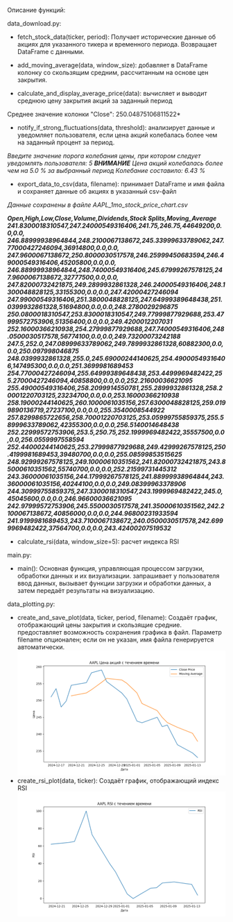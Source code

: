 Описание функций:

data_download.py: 


- fetch_stock_data(ticker, period): 
Получает исторические данные об акциях для указанного тикера и временного периода. Возвращает DataFrame с данными.

- add_moving_average(data, window_size): 
добавляет в DataFrame колонку со скользящим средним, рассчитанным на основе цен закрытия.

- calculate_and_display_average_price(data): 
вычисляет и выводит среднюю цену закрытия акций за заданный период

Среднее значение колонки "Close": 250.04875106811522*

- notify_if_strong_fluctuations(data, threshold): 
анализирует данные и уведомляет пользователя, если цена акций колебалась более чем на заданный процент за период.

_Введите значение порога колебания цены, при котором следует уведомлять пользователя: 5
***ВНИМАНИЕ***
Цена акций колебалась более чем на 5.0 % за выбранный период
Колебание составило: 6.43 %_

- export_data_to_csv(data, filename):
принимает DataFrame и имя файла и сохраняет данные об акциях в указанный csv-файл

_Данные сохранены в файле AAPL_1mo_stock_price_chart.csv_

___Open,High,Low,Close,Volume,Dividends,Stock Splits,Moving_Average
241.8300018310547,247.24000549316406,241.75,246.75,44649200,0.0,0.0,
246.88999938964844,248.2100067138672,245.33999633789062,247.77000427246094,36914800,0.0,0.0,
247.9600067138672,250.8000030517578,246.25999450683594,246.49000549316406,45205800,0.0,0.0,
246.88999938964844,248.74000549316406,245.67999267578125,247.9600067138672,32777500,0.0,0.0,
247.82000732421875,249.2899932861328,246.24000549316406,248.1300048828125,33155300,0.0,0.0,247.42000427246094
247.99000549316406,251.3800048828125,247.64999389648438,251.0399932861328,51694800,0.0,0.0,248.2780029296875
250.0800018310547,253.8300018310547,249.77999877929688,253.47999572753906,51356400,0.0,0.0,249.4200012207031
252.16000366210938,254.27999877929688,247.74000549316406,248.0500030517578,56774100,0.0,0.0,249.73200073242188
247.5,252.0,247.08999633789062,249.7899932861328,60882300,0.0,0.0,250.097998046875
248.0399932861328,255.0,245.69000244140625,254.49000549316406,147495300,0.0,0.0,251.3699981689453
254.77000427246094,255.64999389648438,253.4499969482422,255.27000427246094,40858800,0.0,0.0,252.21600036621095
255.49000549316406,258.2099914550781,255.2899932861328,258.20001220703125,23234700,0.0,0.0,253.16000366210938
258.19000244140625,260.1000061035156,257.6300048828125,259.0199890136719,27237100,0.0,0.0,255.3540008544922
257.8299865722656,258.70001220703125,253.05999755859375,255.58999633789062,42355300,0.0,0.0,256.5140014648438
252.22999572753906,253.5,250.75,252.1999969482422,35557500,0.0,0.0,256.0559997558594
252.44000244140625,253.27999877929688,249.42999267578125,250.4199981689453,39480700,0.0,0.0,255.08599853515625
248.92999267578125,249.10000610351562,241.82000732421875,243.85000610351562,55740700,0.0,0.0,252.21599731445312
243.36000061035156,244.17999267578125,241.88999938964844,243.36000061035156,40244100,0.0,0.0,249.08399963378906
244.30999755859375,247.3300018310547,243.1999969482422,245.0,45045600,0.0,0.0,246.96600036621095
242.97999572753906,245.5500030517578,241.35000610351562,242.2100067138672,40856000,0.0,0.0,244.96800231933594
241.9199981689453,243.7100067138672,240.0500030517578,242.6999969482422,37564700,0.0,0.0,243.42400207519532___


- calculate_rsi(data, window_size=5):
расчет индекса RSI

    

main.py:

- main(): Основная функция, управляющая процессом загрузки, обработки данных и их визуализации. 
запрашивает у пользователя ввод данных, вызывает функции загрузки и обработки данных, а затем передаёт результаты 
на визуализацию.


data_plotting.py:

- create_and_save_plot(data, ticker, period, filename): Создаёт график, отображающий цены закрытия и скользящие средние. 
предоставляет возможность сохранения графика в файл. Параметр filename опционален; если он не указан, имя файла 
генерируется автоматически.
![img_1.png](img_1.png)
- create_rsi_plot(data, ticker): Создаёт график, отображающий индекс RSI
![img_2.png](img_2.png)